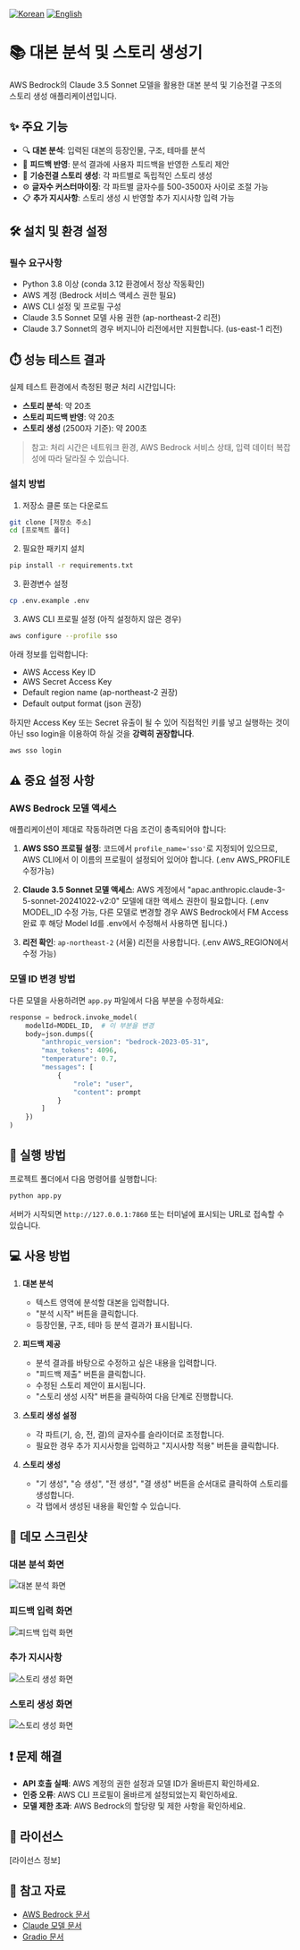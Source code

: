 [![Korean](https://img.shields.io/badge/Language-Korean-blue.svg)](./README.md)
[![English](https://img.shields.io/badge/Language-English-red.svg)](./README_EN.md)


# 📚 대본 분석 및 스토리 생성기

AWS Bedrock의 Claude 3.5 Sonnet 모델을 활용한 대본 분석 및 기승전결 구조의 스토리 생성 애플리케이션입니다.

## ✨ 주요 기능

- 🔍 **대본 분석**: 입력된 대본의 등장인물, 구조, 테마를 분석
- 💬 **피드백 반영**: 분석 결과에 사용자 피드백을 반영한 스토리 제안
- 📝 **기승전결 스토리 생성**: 각 파트별로 독립적인 스토리 생성
- ⚙️ **글자수 커스터마이징**: 각 파트별 글자수를 500-3500자 사이로 조절 가능
- 📋 **추가 지시사항**: 스토리 생성 시 반영할 추가 지시사항 입력 가능

## 🛠️ 설치 및 환경 설정

### 필수 요구사항

- Python 3.8 이상 (conda 3.12 환경에서 정상 작동확인)
- AWS 계정 (Bedrock 서비스 액세스 권한 필요)
- AWS CLI 설정 및 프로필 구성
- Claude 3.5 Sonnet 모델 사용 권한 (ap-northeast-2 리전)
- Claude 3.7 Sonnet의 경우 버지니아 리전에서만 지원합니다. (us-east-1 리전)

## ⏱️ 성능 테스트 결과

실제 테스트 환경에서 측정된 평균 처리 시간입니다:

* **스토리 분석**: 약 20초
* **스토리 피드백 반영**: 약 20초
* **스토리 생성** (2500자 기준): 약 200초

> 참고: 처리 시간은 네트워크 환경, AWS Bedrock 서비스 상태, 입력 데이터 복잡성에 따라 달라질 수 있습니다.

### 설치 방법

1. 저장소 클론 또는 다운로드

```bash
git clone [저장소 주소]
cd [프로젝트 폴더]
```

2. 필요한 패키지 설치

```bash
pip install -r requirements.txt
```

3. 환경변수 설정
```bash
cp .env.example .env
```


3. AWS CLI 프로필 설정 (아직 설정하지 않은 경우)

```bash
aws configure --profile sso
```
아래 정보를 입력합니다:
- AWS Access Key ID
- AWS Secret Access Key
- Default region name (ap-northeast-2 권장)
- Default output format (json 권장)


하지만 Access Key 또는 Secret 유출이 될 수 있어 직접적인 키를 넣고 실행하는 것이 아닌 
sso login을 이용하여 하실 것을 **강력히 권장합니다**.
```bash
aws sso login
```

## ⚠️ 중요 설정 사항

### AWS Bedrock 모델 액세스

애플리케이션이 제대로 작동하려면 다음 조건이 충족되어야 합니다:

1. **AWS SSO 프로필 설정**: 코드에서 `profile_name='sso'`로 지정되어 있으므로, AWS CLI에서 이 이름의 프로필이 설정되어 있어야 합니다. (.env AWS_PROFILE 수정가능)

2. **Claude 3.5 Sonnet 모델 액세스**: AWS 계정에서 "apac.anthropic.claude-3-5-sonnet-20241022-v2:0" 모델에 대한 액세스 권한이 필요합니다. (.env MODEL_ID 수정 가능, 다른 모델로 변경할 경우 AWS Bedrock에서 FM Access 완료 후 해당 Model Id를 .env에서 수정해서 사용하면 됩니다.)

3. **리전 확인**: `ap-northeast-2` (서울) 리전을 사용합니다. (.env AWS_REGION에서 수정 가능)

### 모델 ID 변경 방법

다른 모델을 사용하려면 `app.py` 파일에서 다음 부분을 수정하세요:

```python
response = bedrock.invoke_model(
    modelId=MODEL_ID,  # 이 부분을 변경
    body=json.dumps({
        "anthropic_version": "bedrock-2023-05-31",
        "max_tokens": 4096,
        "temperature": 0.7,
        "messages": [
            {
                "role": "user",
                "content": prompt
            }
        ]
    })
)
```

## 🚀 실행 방법

프로젝트 폴더에서 다음 명령어를 실행합니다:

```bash
python app.py
```

서버가 시작되면 `http://127.0.0.1:7860` 또는 터미널에 표시되는 URL로 접속할 수 있습니다.

## 💻 사용 방법

1. **대본 분석**
   - 텍스트 영역에 분석할 대본을 입력합니다.
   - "분석 시작" 버튼을 클릭합니다.
   - 등장인물, 구조, 테마 등 분석 결과가 표시됩니다.

2. **피드백 제공**
   - 분석 결과를 바탕으로 수정하고 싶은 내용을 입력합니다.
   - "피드백 제출" 버튼을 클릭합니다.
   - 수정된 스토리 제안이 표시됩니다.
   - "스토리 생성 시작" 버튼을 클릭하여 다음 단계로 진행합니다.

3. **스토리 생성 설정**
   - 각 파트(기, 승, 전, 결)의 글자수를 슬라이더로 조정합니다.
   - 필요한 경우 추가 지시사항을 입력하고 "지시사항 적용" 버튼을 클릭합니다.

4. **스토리 생성**
   - "기 생성", "승 생성", "전 생성", "결 생성" 버튼을 순서대로 클릭하여 스토리를 생성합니다.
   - 각 탭에서 생성된 내용을 확인할 수 있습니다.

## 📸 데모 스크린샷

### 대본 분석 화면
![대본 분석 화면](./images/demo1.png)

### 피드백 입력 화면
![피드백 입력 화면](./images/demo4.png)

### 추가 지시사항
![스토리 생성 화면](./images/demo5.png)

### 스토리 생성 화면
![스토리 생성 화면](./images/demo6.png)

## ❗ 문제 해결

- **API 호출 실패**: AWS 계정의 권한 설정과 모델 ID가 올바른지 확인하세요.
- **인증 오류**: AWS CLI 프로필이 올바르게 설정되었는지 확인하세요.
- **모델 제한 초과**: AWS Bedrock의 할당량 및 제한 사항을 확인하세요.

## 📄 라이선스

[라이선스 정보]

## 🙏 참고 자료

- [AWS Bedrock 문서](https://docs.aws.amazon.com/bedrock/)
- [Claude 모델 문서](https://docs.anthropic.com/claude/docs)
- [Gradio 문서](https://gradio.app/docs/)